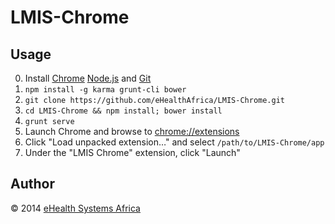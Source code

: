 # LMIS-Chrome

## Usage

0. Install [Chrome][] [Node.js][] and [Git][]
1. `npm install -g karma grunt-cli bower`
2. `git clone https://github.com/eHealthAfrica/LMIS-Chrome.git`
3. `cd LMIS-Chrome && npm install; bower install`
4. `grunt serve`
5. Launch Chrome and browse to [chrome://extensions][]
6. Click "Load unpacked extension…" and select `/path/to/LMIS-Chrome/app`
7. Under the "LMIS Chrome" extension, click "Launch"

[Chrome]: https://www.google.com/intl/en/chrome/
[Node.js]: http://nodejs.org
[Git]: http://git-scm.com
[chrome://extensions]: chrome://extensions

## Author

© 2014 [eHealth Systems Africa](http://ehealthafrica.org)

